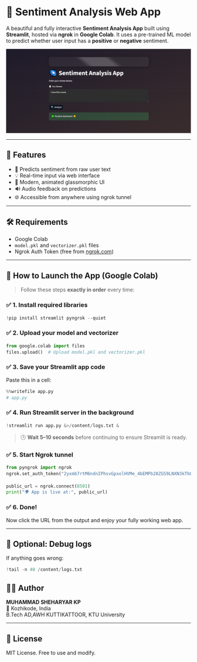 
# 🧠 Sentiment Analysis Web App

A beautiful and fully interactive **Sentiment Analysis App** built using **Streamlit**, hosted via **ngrok** in **Google Colab**. It uses a pre-trained ML model to predict whether user input has a **positive** or **negative** sentiment.

![App Screenshot](https://github.com/sheheryar-hue/sentimentanalysisapp/blob/main/Screenshot%202025-06-28%20222632.png)

---

## 🚀 Features

- 🎯 Predicts sentiment from raw user text
- 💡 Real-time input via web interface
- 🎨 Modern, animated glassmorphic UI
- 🔊 Audio feedback on predictions
- 🌐 Accessible from anywhere using ngrok tunnel

---

## 🛠 Requirements

- Google Colab
- `model.pkl` and `vectorizer.pkl` files
- Ngrok Auth Token (free from [ngrok.com](https://dashboard.ngrok.com/get-started/setup))

---

## 🔧 How to Launch the App (Google Colab)

> Follow these steps **exactly in order** every time:

### ✅ 1. Install required libraries

```python
!pip install streamlit pyngrok --quiet
```

### ✅ 2. Upload your model and vectorizer

```python
from google.colab import files
files.upload()  # Upload model.pkl and vectorizer.pkl
```

### ✅ 3. Save your Streamlit app code

Paste this in a cell:

```python
%%writefile app.py
# app.py
```

### ✅ 4. Run Streamlit server in the background

```python
!streamlit run app.py &>/content/logs.txt &
```

> 🕒 **Wait 5–10 seconds** before continuing to ensure Streamlit is ready.

### ✅ 5. Start Ngrok tunnel

```python
from pyngrok import ngrok
ngrok.set_auth_token("2yxmb7rtM6ndnIPhsvGpxolHVMe_4bEMPb28ZGS9LNXN3kThL") 

public_url = ngrok.connect(8501)
print("🌍 App is live at:", public_url)
```

### ✅ 6. Done!

Now click the URL from the output and enjoy your fully working web app.

---

## 🧪 Optional: Debug logs

If anything goes wrong:

```python
!tail -n 40 /content/logs.txt
```
## 👨‍💻 Author

**MUHAMMAD SHEHARYAR KP**  
📍 Kozhikode, India  
B.Tech AD,AWH KUTTIKATTOOR, KTU University

---

## 📢 License

MIT License. Free to use and modify.

